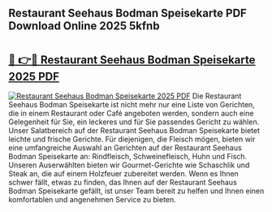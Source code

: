 ## Restaurant Seehaus Bodman Speisekarte PDF Download Online 2025 5kfnb

# <h2><a href="http://gcbo7p.nevu.top/?p=Restaurant+Seehaus+Bodman+Speisekarte">🔗 👉🔴 Restaurant Seehaus Bodman Speisekarte 2025 PDF</a></h2>

[![Restaurant Seehaus Bodman Speisekarte 2025 PDF](https://i.imgur.com/dBaPXMq.png)](http://gcbo7p.nevu.top/?p=Restaurant+Seehaus+Bodman+Speisekarte)
Die Restaurant Seehaus Bodman Speisekarte ist nicht mehr nur eine Liste von Gerichten, die in einem Restaurant oder Café angeboten werden, sondern auch eine Gelegenheit für Sie, ein leckeres und für Sie passendes Gericht zu wählen. Unser Salatbereich auf der Restaurant Seehaus Bodman Speisekarte bietet leichte und frische Gerichte. Für diejenigen, die Fleisch mögen, bieten wir eine umfangreiche Auswahl an Gerichten auf der Restaurant Seehaus Bodman Speisekarte an: Rindfleisch, Schweinefleisch, Huhn und Fisch. Unseren Auserwählten bieten wir Gourmet-Gerichte wie Schaschlik und Steak an, die auf einem Holzfeuer zubereitet werden. Wenn es Ihnen schwer fällt, etwas zu finden, das Ihnen auf der Restaurant Seehaus Bodman Speisekarte gefällt, ist unser Team bereit zu helfen und Ihnen einen komfortablen und angenehmen Service zu bieten.
